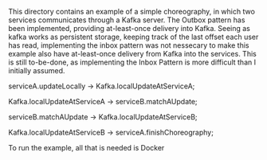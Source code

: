 This directory contains an example of a simple choreography, in which two services communicates through a Kafka server.
The Outbox pattern has been implemented, providing at-least-once delivery into Kafka. Seeing as kafka works as persistent storage, keeping track of the last offset each user has read, implementing the inbox pattern was not nessecary to make this example also have at-least-once delivery from Kafka into the services. This is still to-be-done, as implementing the Inbox Pattern is more difficult than I initially assumed.

serviceA.updateLocally -> Kafka.localUpdateAtServiceA;

Kafka.localUpdateAtServiceA -> serviceB.matchAUpdate;

serviceB.matchAUpdate -> Kafka.localUpdateAtServiceB;

Kafka.localUpdateAtServiceB -> serviceA.finishChoreography;

To run the example, all that is needed is Docker
